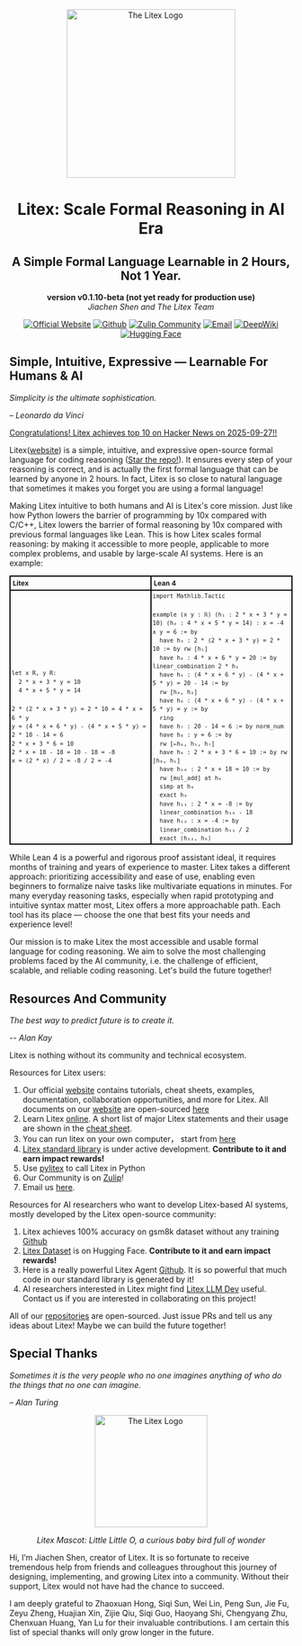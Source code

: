 <div align="center">
<img src="https://publisher.litexlang.org/logo.PNG" alt="The Litex Logo" width="300">
</div>

<div align="center">

# Litex: Scale Formal Reasoning in AI Era

## A Simple Formal Language Learnable in 2 Hours, Not 1 Year.

**version v0.1.10-beta (not yet ready for production use)**  
*Jiachen Shen and The Litex Team*

[![Official Website](https://img.shields.io/badge/Official%20Website-blue?logo=website)](https://litexlang.com)
[![Github](https://img.shields.io/badge/Github-grey?logo=github)](https://github.com/litexlang/golitex)
[![Zulip Community](https://img.shields.io/badge/Zulip%20Community-purple?logo=zulip)](https://litex.zulipchat.com/join/c4e7foogy6paz2sghjnbujov/)
[![Email](https://img.shields.io/badge/Email-red?logo=email)](mailto:litexlang@outlook.com)
[![DeepWiki](https://deepwiki.com/badge.svg)](https://deepwiki.com/litexlang/golitex)
[![Hugging Face](https://img.shields.io/badge/Hugging%20Face-black?logo=huggingface)](https://huggingface.co/litexlang)

</div>

## Simple, Intuitive, Expressive — Learnable For Humans & AI 

_Simplicity is the ultimate sophistication._

_– Leonardo da Vinci_

[Congratulations! Litex achieves top 10 on Hacker News on 2025-09-27!!](https://news.ycombinator.com/item?id=45369629)

Litex([website](https://litexlang.com)) is a simple, intuitive, and expressive open-source formal language for coding reasoning ([Star the repo!](https://github.com/litexlang/golitex)). It ensures every step of your reasoning is correct, and is actually the first formal language that can be learned by anyone in 2 hours. In fact, Litex is so close to natural language that sometimes it makes you forget you are using a formal language!

Making Litex intuitive to both humans and AI is Litex's core mission. Just like how Python lowers the barrier of programming by 10x compared with C/C++, Litex lowers the barrier of formal reasoning by 10x compared with previous formal languages like Lean. This is how Litex scales formal reasoning: by making it accessible to more people, applicable to more complex problems, and usable by large-scale AI systems. Here is an example:

<table style="border-collapse: collapse; width: 100%; font-size: 12px">
  <tr>
    <th style="border: 2px solid black; padding: 4px; text-align: left; width: 50%;">Litex</th>
    <th style="border: 2px solid black; padding: 4px; text-align: left; width: 50%;">Lean 4</th>
  </tr>
  <tr>
    <td style="border: 2px solid black; padding: 2px; line-height: 1.5">
      <code>let x R, y R:</code><br>
      <code>&nbsp;&nbsp;2 * x + 3 * y = 10</code><br>
      <code>&nbsp;&nbsp;4 * x + 5 * y = 14</code><br><br>
      <code>2 * (2 * x + 3 * y) = 2 * 10 = 4 * x + 6 * y</code><br>
      <code>y = (4 * x + 6 * y) - (4 * x + 5 * y) = 2 * 10 - 14 = 6</code><br>
      <code>2 * x + 3 * 6 = 10</code><br>
      <code>2 * x + 18 - 18 = 10 - 18 = -8</code><br>
      <code>x = (2 * x) / 2 = -8 / 2 = -4</code><br>
    </td>
    <td style="border: 2px solid black; padding: 2px; line-height: 1.5">
      <code>import Mathlib.Tactic</code><br><br>
      <code>example (x y : ℝ) (h₁ : 2 * x + 3 * y = 10) (h₂ : 4 * x + 5 * y = 14) : x = -4 ∧ y = 6 := by</code><br>
      <code>&nbsp;&nbsp;have h₃ : 2 * (2 * x + 3 * y) = 2 * 10 := by rw [h₁]</code><br>
      <code>&nbsp;&nbsp;have h₄ : 4 * x + 6 * y = 20 := by linear_combination 2 * h₁</code><br>
      <code>&nbsp;&nbsp;have h₅ : (4 * x + 6 * y) - (4 * x + 5 * y) = 20 - 14 := by</code><br>
      <code>&nbsp;&nbsp;rw [h₄, h₂]</code><br>
      <code>&nbsp;&nbsp;have h₆ : (4 * x + 6 * y) - (4 * x + 5 * y) = y := by</code><br>
      <code>&nbsp;&nbsp;ring</code><br>
      <code>&nbsp;&nbsp;have h₇ : 20 - 14 = 6 := by norm_num</code><br>
      <code>&nbsp;&nbsp;have h₈ : y = 6 := by</code><br>
      <code>&nbsp;&nbsp;rw [←h₆, h₅, h₇]</code><br>
      <code>&nbsp;&nbsp;have h₉ : 2 * x + 3 * 6 = 10 := by rw [h₈, h₁]</code><br>
      <code>&nbsp;&nbsp;have h₁₀ : 2 * x + 18 = 10 := by</code><br>
      <code>&nbsp;&nbsp;rw [mul_add] at h₉</code><br>
      <code>&nbsp;&nbsp;simp at h₉</code><br>
      <code>&nbsp;&nbsp;exact h₉</code><br>
      <code>&nbsp;&nbsp;have h₁₁ : 2 * x = -8 := by</code><br>
      <code>&nbsp;&nbsp;linear_combination h₁₀ - 18</code><br>
      <code>&nbsp;&nbsp;have h₁₂ : x = -4 := by</code><br>
      <code>&nbsp;&nbsp;linear_combination h₁₁ / 2</code><br>
      <code>&nbsp;&nbsp;exact ⟨h₁₂, h₈⟩</code>
    </td>
  </tr>
</table>

While Lean 4 is a powerful and rigorous proof assistant ideal, it requires months of training and years of experience to master. Litex takes a different approach: prioritizing accessibility and ease of use, enabling even beginners to formalize naive tasks like multivariate equations in minutes. For many everyday reasoning tasks, especially when rapid prototyping and intuitive syntax matter most, Litex offers a more approachable path. Each tool has its place — choose the one that best fits your needs and experience level!

Our mission is to make Litex the most accessible and usable formal language for coding reasoning. We aim to solve the most challenging problems faced by the AI community, i.e. the challenge of efficient, scalable, and reliable coding reasoning. Let's build the future together!

## Resources And Community

_The best way to predict future is to create it._

_-- Alan Kay_

Litex is nothing without its community and technical ecosystem.

Resources for Litex users:

1. Our official [website](https://litexlang.com) contains tutorials, cheat sheets, examples, documentation, collaboration opportunities, and more for Litex. All documents on our [website](https://litexlang.com) are open-sourced [here](https://github.com/litexlang/litex-official-documents)
2. Learn Litex [online](https://litexlang.com/doc/Tutorial/Introduction). A short list of major Litex statements and their usage are shown in the [cheat sheet](https://litexlang.com/doc/Litex_Cheatsheet).
3. You can run litex on your own computer， start from [here](https://litexlang.com/doc/Quick_Start)
4. [Litex standard library](https://github.com/litexlang/litex-stdlib) is under active development. **Contribute to it and earn impact rewards!**
5. Use [pylitex](https://github.com/litexlang/pylitex) to call Litex in Python
6. Our Community is on [Zulip](https://litex.zulipchat.com/join/c4e7foogy6paz2sghjnbujov/)!
7. Email us [here](mailto:litexlang@outlook.com).

Resources for AI researchers who want to develop Litex-based AI systems, mostly developed by the Litex open-source community:

1. Litex achieves 100% accuracy on gsm8k dataset without any training [Github](https://github.com/litexlang/litex-gsm8k-killer)
2. [Litex Dataset](https://huggingface.co/litexlang) is on Hugging Face. **Contribute to it and earn impact rewards!**
3. Here is a really powerful Litex Agent [Github](https://github.com/litexlang/litex-agent). It is so powerful that much code in our standard library is generated by it!
4. AI researchers interested in Litex might find [Litex LLM Dev](https://github.com/litexlang/litex-llm-dev) useful. Contact us if you are interested in collaborating on this project!

All of our [repositories](https://github.com/orgs/litexlang/repositories) are open-sourced. Just issue PRs and tell us any ideas about Litex! Maybe we can build the future together!

## Special Thanks

_Sometimes it is the very people who no one imagines anything of who do the things that no one can imagine._

_– Alan Turing_

<div align="center">
  <img src="https://publisher.litexlang.org/Little_Little_O.PNG" alt="The Litex Logo" width="200">
  <p><em>Litex Mascot: Little Little O, a curious baby bird full of wonder</em></p>
</div>

Hi, I’m Jiachen Shen, creator of Litex. It is so fortunate to receive tremendous help from friends and colleagues throughout this journey of designing, implementing, and growing Litex into a community. Without their support, Litex would not have had the chance to succeed.

I am deeply grateful to Zhaoxuan Hong, Siqi Sun, Wei Lin, Peng Sun, Jie Fu, Zeyu Zheng, Huajian Xin, Zijie Qiu, Siqi Guo, Haoyang Shi, Chengyang Zhu, Chenxuan Huang, Yan Lu for their invaluable contributions. I am certain this list of special thanks will only grow longer in the future.